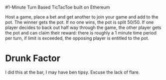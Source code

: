 #1-Minute Turn Based TicTacToe built on Ethereum

Host a game, place a bet and get another to join your game and add to the pot. The winner gets the pot. If no one wins, the pot is split 50/50. If one player decides to back out half way through the game, the other player gets the pot and can claim their reward: there is roughly a 1 minute time period per turn, if limit is exceeded, the opposing player is entitled to the pot.

# Drunk Factor

I did this at the bar, I may have ben tipsy. Excuse the lack of flare.
